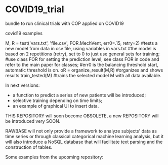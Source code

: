 # COVID19_trial
bundle to run clinical trials with COP applied on COVID19

covid19 examples

M, R = test('vars.txt', 'file.csv', FOR.MechVent, err0=.15, retry=2) #tests a new model from data in csv file, using variables in vars.txt
  #the model is based on 2 repetitions (retry), set to 0 to just use general sets for training;
  #use class FOR for setting the prediction level, see class FOR in code and refer to the main paper for classes;
  #err0 is the balancing threshold start, automatic threshold is on.
oR = organize_result(M,R) #organizes and shows results
train_tested(M) #trains the selected model M with all data available.

In next versions:
- a function to predict a series of new patients will be introduced;
- selective training depending on time limits;
- an example of graphical UI to insert data.

THIS REPOSITORY will soon become OBSOLETE, a new REPOSITORY will be introduced very SOON.

RAWBASE will not only provide a framework to analyze subjects' data as time series or through classical categorical machine learning analysis, but it will also introduce a NoSQL database that will facilitate text parsing and the construction of tables.

Some examples from the upcoming repository:

